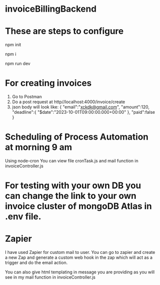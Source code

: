 # invoiceBillingBackend
# These are steps to configure

 npm init
 
 npm i
 
 npm run dev
# For creating invoices
 1. Go to Postman
 2. Do a post request at http//localhost:4000/invoice/create
 3. json body will look like:
    {
    "email":"xckdk@gmail.com",
    "amount":120,
    "deadline":{
    "$date":"2023-10-01T09:00:00.000+00:00"
    },
    "paid":false
    }
# Scheduling of Process Automation at morning 9 am
 Using node-cron
 You can view file cronTask.js and mail function in invoiceController.js

# For testing with your own DB you can change the link to your own invoice cluster of mongoDB Atlas in .env file.

# Zapier 
I have used Zapier for custom mail to user. You can go to zapier and create a new Zap and generate a custom web hook in the zap which will act as a trigger and do the email action. 

You can also give html templating in message you are providing as you will see in my mail function in invoiceController.js


